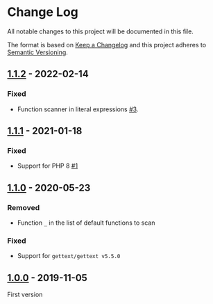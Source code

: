 # Change Log

All notable changes to this project will be documented in this file.

The format is based on [Keep a Changelog](http://keepachangelog.com/)
and this project adheres to [Semantic Versioning](http://semver.org/).

## [1.1.2] - 2022-02-14
### Fixed
- Function scanner in literal expressions [#3].

## [1.1.1] - 2021-01-18
### Fixed
- Support for PHP 8 [#1]

## [1.1.0] - 2020-05-23
### Removed
- Function `_` in the list of default functions to scan

### Fixed
- Support for `gettext/gettext v5.5.0`

## [1.0.0] - 2019-11-05
First version

[#1]: https://github.com/php-gettext/JS-Scanner/issues/1
[#3]: https://github.com/php-gettext/JS-Scanner/issues/3

[1.1.2]: https://github.com/php-gettext/JS-Scanner/compare/v1.1.1...v1.1.2
[1.1.1]: https://github.com/php-gettext/JS-Scanner/compare/v1.1.0...v1.1.1
[1.1.0]: https://github.com/php-gettext/JS-Scanner/compare/v1.0.0...v1.1.0
[1.0.0]: https://github.com/php-gettext/JS-Scanner/releases/tag/v1.0.0
